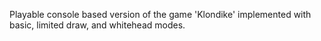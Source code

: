 Playable console based version of the game 'Klondike' implemented with basic, limited draw, and whitehead modes.

